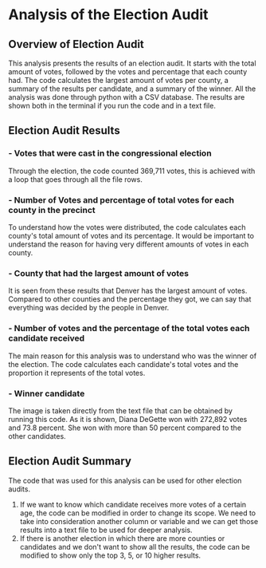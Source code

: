 # Analysis of the Election Audit

## Overview of Election Audit

This analysis presents the results of an election audit. It starts with the total amount of votes, followed by the votes and percentage that each county had. The code calculates the largest amount of votes per county, a summary of the results per candidate, and a summary of the winner. All the analysis was done through python with a CSV database. The results are shown both in the terminal if you run the code and in a text file.

## Election Audit Results

### - Votes that were cast in the congressional election

Through the election, the code counted 369,711 votes, this is achieved with a loop that goes through all the file rows. 

### - Number of Votes and percentage of total votes for each county in the precinct

To understand how the votes were distributed, the code calculates each county's total amount of votes and its percentage. It would be important to understand the reason for having very different amounts of votes in each county. 

### - County that had the largest amount of votes

It is seen from these results that Denver has the largest amount of votes. Compared to other counties and the percentage they got, we can say that everything was decided by the people in Denver. 

### - Number of votes and the percentage of the total votes each candidate received

The main reason for this analysis was to understand who was the winner of the election. The code calculates each candidate's total votes and the proportion it represents of the total votes.

### - Winner candidate

The image is taken directly from the text file that can be obtained by running this code. As it is shown, Diana DeGette won with 272,892 votes and 73.8 percent. She won with more than 50 percent compared to the other candidates. 

## Election Audit Summary

The code that was used for this analysis can be used for other election audits.

1. If we want to know which candidate receives more votes of a certain age, the code can be modified in order to change its scope. We need to take into consideration another column or variable and we can get those results into a text file to be used for deeper analysis. 
2. If there is another election in which there are more counties or candidates and we don't want to show all the results, the code can be modified to show only the top 3, 5, or 10 higher results. 